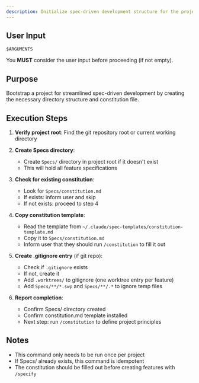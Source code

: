 ```yaml
---
description: Initialize spec-driven development structure for the project
---
```


## User Input

```text
$ARGUMENTS
```

You **MUST** consider the user input before proceeding (if not empty).

## Purpose

Bootstrap a project for streamlined spec-driven development by creating the necessary directory structure and constitution file.

## Execution Steps

1. **Verify project root**: Find the git repository root or current working directory

2. **Create Specs directory**:
   - Create `Specs/` directory in project root if it doesn't exist
   - This will hold all feature specifications

3. **Check for existing constitution**:
   - Look for `Specs/constitution.md`
   - If exists: inform user and skip
   - If not exists: proceed to step 4

4. **Copy constitution template**:
   - Read the template from `~/.claude/spec-templates/constitution-template.md`
   - Copy it to `Specs/constitution.md`
   - Inform user that they should run `/constitution` to fill it out

5. **Create .gitignore entry** (if git repo):
   - Check if `.gitignore` exists
   - If not, create it
   - Add `.worktrees/` to gitignore (one worktree entry per feature)
   - Add `Specs/**/*.swp` and `Specs/**/.*` to ignore temp files

6. **Report completion**:
   - Confirm Specs/ directory created
   - Confirm constitution.md template installed
   - Next step: run `/constitution` to define project principles

## Notes

- This command only needs to be run once per project
- If Specs/ already exists, this command is idempotent
- The constitution should be filled out before creating features with `/specify`
